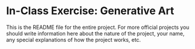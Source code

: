 # In-Class Exercise: Generative Art

This is the README file for the entire project. For more official projects you should write information here about the nature of the project, your name, any special explanations of how the project works, etc.
